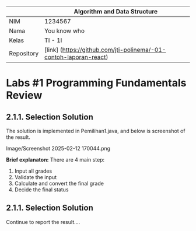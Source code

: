|  | Algorithm and Data Structure |
|--|--|
| NIM |  1234567|
| Nama |  You know who |
| Kelas | TI - 1I |
| Repository | [link] (https://github.com/jti-polinema/-01-contoh-laporan-react) |

# Labs #1 Programming Fundamentals Review

## 2.1.1. Selection Solution

The solution is implemented in Pemilihan1.java, and below is screenshot of the result.

Image/Screenshot 2025-02-12 170044.png

**Brief explanaton:** There are 4 main step: 
1. Input all grades
2. Validate the input
3. Calculate and convert the final grade
4. Decide the final status

## 2.1.1. Selection Solution
Continue to report the result....
